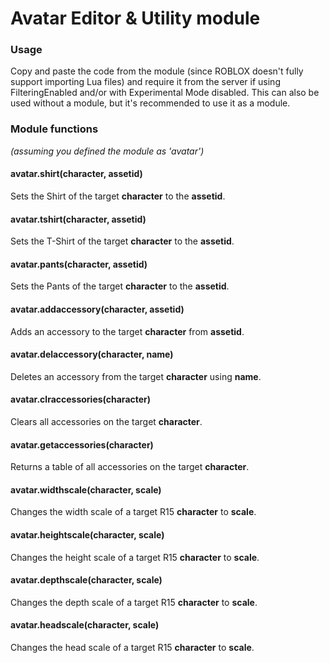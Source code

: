 # Avatar Editor & Utility module

### Usage
Copy and paste the code from the module (since ROBLOX doesn't fully support importing Lua files) and require it from the server if using FilteringEnabled and/or with Experimental Mode disabled. This can also be used without a module, but it's recommended to use it as a module.

### Module functions
_(assuming you defined the module as 'avatar')_

#### avatar.shirt(character, assetid)
Sets the Shirt of the target  **character** to the **assetid**.

#### avatar.tshirt(character, assetid)
Sets the T-Shirt of the target  **character** to the **assetid**.

#### avatar.pants(character, assetid)
Sets the Pants of the target  **character** to the **assetid**.

#### avatar.addaccessory(character, assetid)
Adds an accessory to the target **character** from **assetid**.

#### avatar.delaccessory(character, name)
Deletes an accessory from the target  **character** using **name**.

#### avatar.clraccessories(character)
Clears all accessories on the target **character**.

#### avatar.getaccessories(character)
Returns a table of all accessories on the target **character**.

#### avatar.widthscale(character, scale)
Changes the width scale of a target R15 **character** to **scale**.

#### avatar.heightscale(character, scale)
Changes the height scale of a target R15 **character** to **scale**.

#### avatar.depthscale(character, scale)
Changes the depth scale of a target R15 **character** to **scale**.

#### avatar.headscale(character, scale)
Changes the head scale of a target R15 **character** to **scale**.

